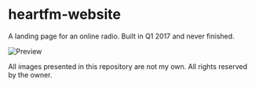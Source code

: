 # heartfm-website
A landing page for an online radio. Built in Q1 2017 and never finished.

![Preview](https://i.imgur.com/YvafBpc.jpg)

All images presented in this repository are not my own. All rights reserved by the owner.
